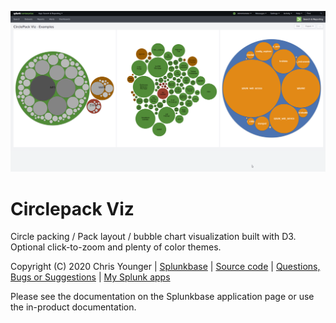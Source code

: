 ![screenshot](https://raw.githubusercontent.com/ChrisYounger/circlepack_viz/master/appserver/static/demo.png)

# Circlepack Viz

Circle packing / Pack layout / bubble chart visualization built with D3.  Optional click-to-zoom and plenty of color themes.


Copyright (C) 2020 Chris Younger | [Splunkbase](https://splunkbase.splunk.com/app/4574/#/details) | [Source code](https://github.com/ChrisYounger/circlepack_viz) |  [Questions, Bugs or Suggestions](https://answers.splunk.com/app/questions/4574.html) | [My Splunk apps](https://splunkbase.splunk.com/apps/#/author/chrisyoungerjds)

Please see the documentation on the Splunkbase application page or use the in-product documentation.
